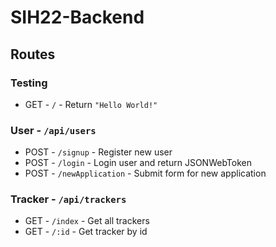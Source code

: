 # SIH22-Backend

## Routes

### Testing

- GET - `/` - Return `"Hello World!"`

### User - `/api/users`

- POST - `/signup` - Register new user
- POST - `/login` - Login user and return JSONWebToken
- POST - `/newApplication` - Submit form for new application

### Tracker - `/api/trackers`

- GET - `/index` - Get all trackers
- GET - `/:id` - Get tracker by id
